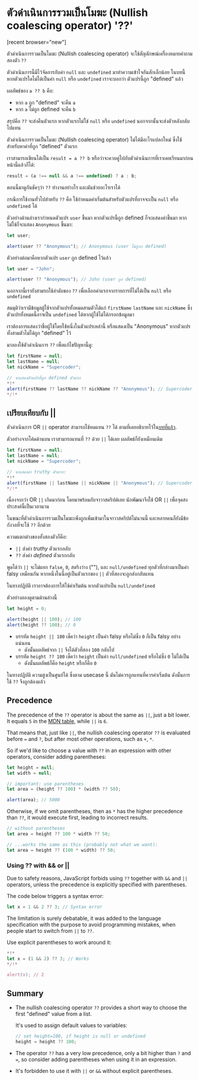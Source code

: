 # ตัวดำเนินการรวมเป็นโมฆะ (Nullish coalescing operator) '??'

[recent browser="new"]

ตัวดำเนินการรวมเป็นโมฆะ (Nullish coalescing operator) จะใช้สัญลักษณ์เครื่องหมายคำถามสองตัว `??`

ตัวดำเนินการนี้มีไว้จัดการกับค่า `null` และ `undefined` มาทำความเข้าใจกันสักเล็กน้อย ในบทนี้ หากตัวแปรใดไม่ได้เป็นค่า `null` หรือ `undefined` เราจะบอกว่า ตัวแปรนี้ถูก "defined" แล้ว

ผลลัพธ์ของ `a ?? b` คือ:
- หาก `a` ถูก "defined" จะคืน `a`
- หาก `a` ไม่ถูก defined จะคืน `b`

สรุปคือ `??` จะส่งคืนตัวแรก หากตัวแรกไม่ใช่ `null` หรือ `undefined` นอกจากนั้นจะส่งตัวหลังกลับไปแทน

ตัวดำเนินการรวมเป็นโมฆะ (Nullish coalescing operator) ไม่ได้มีอะไรแปลกใหม่ ซึ่งใช้สำหรับหาค่าที่ถูก "defined" ตัวแรก

เราสามารถเขียนได้เป็น `result = a ?? b` หรือว่าจะควบคู่ไปกับตัวดำเนินการที่เราเคยเรียนมาก่อนหน้านี้แล้วก็ได้:

```js
result = (a !== null && a !== undefined) ? a : b;
```

ตอนนี้มาดูกันชัดๆว่า `??` ทำงานอย่างไร และมันช่วยอะไรเราได้

กรณีการใช้งานทั่วไปสำหรับ `??` คือ ใช้กำหนดค่าเริ่มต้นสำหรับตัวแปรที่อาจจะเป็น `null` หรือ `undefined` ได้

ตัวอย่างด้านล่างเรากำหนดตัวแปร `user` ขึ้นมา หากตัวแปรนี้ถูก defined ก็จะแสดงค่าขึ้นมา หากไม่ใช่ก็จะแสดง `Anonymous` ขึ้นมา:

```js run
let user;

alert(user ?? "Anonymous"); // Anonymous (user ไม่ถูกก defined)
```

ตัวอย่างต่อมาคือหากตัวแปร `user` ถูก defined ไว้แล้ว

```js run
let user = "John";

alert(user ?? "Anonymous"); // John (user ถูก defined)
```

นอกจากนี้เรายังสามรถใช้ลำดับของ `??` เพื่อเลือกค่าแรกจากรายการที่ไม่ได้เป็น `null` หรือ `undefined`

สมมุติว่าเรามีข้อมูลผู้ใช้จากตัวแปรทั้งหมดสามตัวได้แก่ `firstName` `lastName` และ `nickName` ซึ่งตัวแปรทั้งหมดนี้อาจเป็น `undefined` ได้หากผู้ใช้ไม่ได้กรอกข้อมูลมา

เราต้องการแสดงว่าชื่อผู้ใช้โดยใช้หนึ่งในตัวแปรเหล่านี้ หรือแสดงเป็น "Anonymous" หากตัวแปรทั้งสามตัวไม่ได้ถูก "defined" ไว้

มาลองใช้ตัวดำเนินการ `??` เพื่อแก้ไขปัญหานี้ดู:

```js run
let firstName = null;
let lastName = null;
let nickName = "Supercoder";

// จะแสดงตัวแปรที่ถูก defined ตัวแรก
*!*
alert(firstName ?? lastName ?? nickName ?? "Anonymous"); // Supercoder
*/!*
```

## เปรียบเทียบกับ ||

ตัวดำเนินการ OR `||` operator สามารถใช้ทดแทน `??` ได้ ตามที่เคยอธิบายไว้ใน[บทที่แล้ว](info:logical-operators#or-finds-the-first-truthy-value).

ตัวอย่างจากโค้ดด้านบน เราสามารถแทนที่ `??` ด้วย `||` ได้เลย ผลลัพธ์ก็ยังเหมือนเดิม

```js run
let firstName = null;
let lastName = null;
let nickName = "Supercoder";

// จะแสดงค่า truthy ตัวแรก:
*!*
alert(firstName || lastName || nickName || "Anonymous"); // Supercoder
*/!*
```

เนื่องจากว่า OR `||` เกิดมาก่อน โดยมาพร้อมกับจาวาสคริปต์เลย นักพัฒนาจึงใช้ OR `||` เพื่อจุดสงประสงค์นี้เป็นเวลานาน

ในขณะที่ตัวดำเนินการรวมเป็นโมฆะเพิ่งถูกเพิ่มเข้ามาในจาวาสคริปต์ไม่นานนี้ และหลายคนก็ยังมีข้อกังวลที่จะใช้ `??` อีกด้วย

ความแตกต่างของทั้งสองตัวก็คือ:
- `||` ส่งค่า *truthy* ตัวแรกกลับ
- `??` ส่งค่า *defined* ตัวแรกกลับ

พูดได้ว่า `||` จะไม่แยก `false`, `0`, สตริงว่าง (""), และ `null/undefined` ทุกตัวที่กล่างมาเป็นค่า falsy เหมือนกัน หากหนึ่งในนี้อยู่เป็นตัวแรกของ `||` ตัวที่สองจะถูกส่งกลับแทน

ในทางปฎิบัติ เราอาจต้องการให้ใช้ค่าเร่ิมต้น หากตัวแปรเป็น `null/undefined`

ตัวอย่างลองดูตามด้านล่างนี้

```js run
let height = 0;

alert(height || 100); // 100
alert(height ?? 100); // 0
```

- บรรทัด `height || 100` เช็คว่า `height` เป็นค่า falsy หรือไม่ซึ่ง `0` ก็เป็น falsy อย่างแน่นอน
    - ดังนั้นผลลัพธ์จาก `||` จึงได้ตัวที่สอง `100` กลับไป
- บรรทัด `height ?? 100` เช็คว่า `height` เป็นค่า `null/undefined` หรือไม่ซึ่ง `0` ไม่ได้เป็น
    - ดังนั้นผลลัพธ์ก็คือ `height` หรือก็คือ `0`

ในทางปฎิบัติ ความสูงเป็นศูนย์ได้ ซึ่งตาม usecase นี้ มันไม่ควรถูกแทนที่ควรค่าเริ่มต้น ดังนั้นการใช้ `??` จึงถูกต้องแล้ว

## Precedence

The precedence of the `??` operator is about the same as `||`, just a bit lower. It equals `5` in the [MDN table](https://developer.mozilla.org/en-US/docs/Web/JavaScript/Reference/Operators/Operator_Precedence#Table), while `||` is `6`.

That means that, just like `||`, the nullish coalescing operator `??` is evaluated before `=` and `?`, but after most other operations, such as `+`, `*`.

So if we'd like to choose a value with `??` in an expression with other operators, consider adding parentheses:

```js run
let height = null;
let width = null;

// important: use parentheses
let area = (height ?? 100) * (width ?? 50);

alert(area); // 5000
```

Otherwise, if we omit parentheses, then as `*` has the higher precedence than `??`, it would execute first, leading to incorrect results.

```js
// without parentheses
let area = height ?? 100 * width ?? 50;

// ...works the same as this (probably not what we want):
let area = height ?? (100 * width) ?? 50;
```

### Using ?? with && or ||

Due to safety reasons, JavaScript forbids using `??` together with `&&` and `||` operators, unless the precedence is explicitly specified with parentheses.

The code below triggers a syntax error:

```js run
let x = 1 && 2 ?? 3; // Syntax error
```

The limitation is surely debatable, it was added to the language specification with the purpose to avoid programming mistakes, when people start to switch from `||` to `??`.

Use explicit parentheses to work around it:

```js run
*!*
let x = (1 && 2) ?? 3; // Works
*/!*

alert(x); // 2
```

## Summary

- The nullish coalescing operator `??` provides a short way to choose the first "defined" value from a list.

    It's used to assign default values to variables:

    ```js
    // set height=100, if height is null or undefined
    height = height ?? 100;
    ```

- The operator `??` has a very low precedence, only a bit higher than `?` and `=`, so consider adding parentheses when using it in an expression.
- It's forbidden to use it with `||` or `&&` without explicit parentheses.
